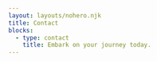 ```yaml
---
layout: layouts/nohero.njk
title: Contact
blocks:
  - type: contact
    title: Embark on your journey today.
---
```

